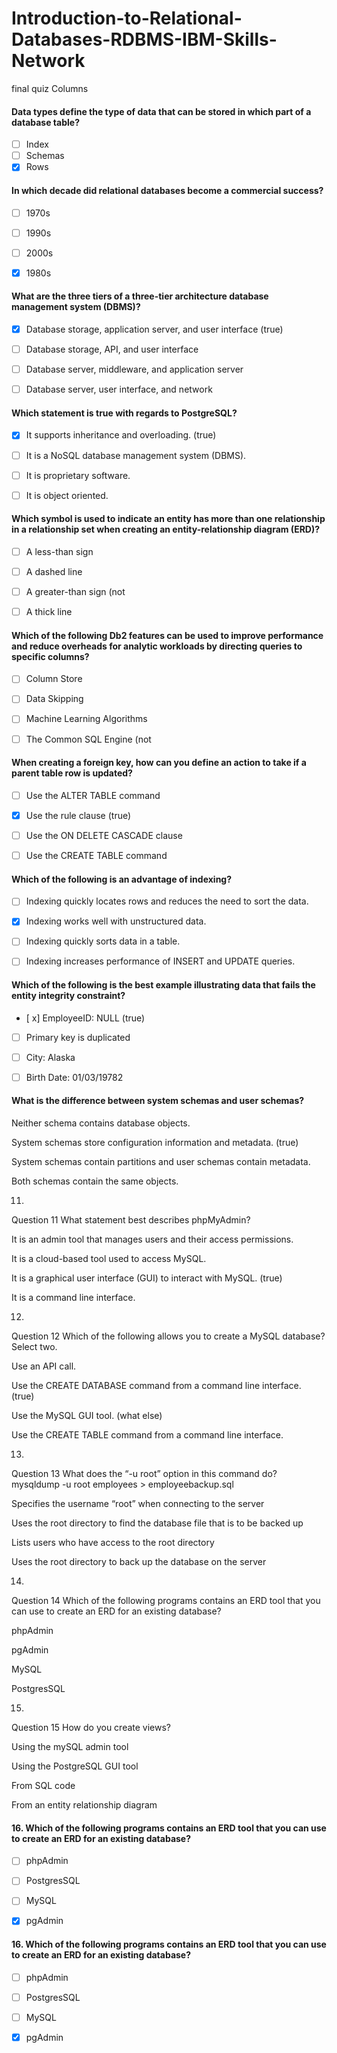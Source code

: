 # Introduction-to-Relational-Databases-RDBMS-IBM-Skills-Network

final quiz
Columns


#### Data types define the type of data that can be stored in which part of a database table?


- [ ] Index
- [ ] Schemas
- [x] Rows

#### In which decade did relational databases become a commercial success?

- [ ] 1970s
- [ ] 1990s
- [ ] 2000s
- [x] 1980s 


#### What are the three tiers of a three-tier architecture database management system (DBMS)?

- [x] Database storage, application server, and user interface (true)

- [ ] Database storage, API, and user interface

- [ ] Database server, middleware, and application server

- [ ] Database server, user interface, and network


#### Which statement is true with regards to PostgreSQL?

- [x] It supports inheritance and overloading. (true)

- [ ] It is a NoSQL database management system (DBMS).

- [ ] It is proprietary software.

- [ ] It is object oriented.


#### Which symbol is used to indicate an entity has more than one relationship in a relationship set when creating an entity-relationship diagram (ERD)?

- [ ] A less-than sign

- [ ] A dashed line

- [ ] A greater-than sign (not

- [ ] A thick line


#### Which of the following Db2 features can be used to improve performance and reduce overheads for analytic workloads by directing queries to specific columns?

- [ ] Column Store

- [ ] Data Skipping

- [ ] Machine Learning Algorithms

- [ ] The Common SQL Engine (not


#### When creating a foreign key, how can you define an action to take if a parent table row is updated?

- [ ]  Use the ALTER TABLE command

- [x] Use the rule clause  (true)

- [ ] Use the ON DELETE CASCADE clause

- [ ] Use the CREATE TABLE command


####  Which of the following is an advantage of indexing?

- [ ]  Indexing quickly locates rows and reduces the need to sort the data.

- [x] Indexing works well with unstructured data. 

- [ ] Indexing quickly sorts data in a table.

- [ ] Indexing increases performance of INSERT and UPDATE queries.


#### Which of the following is the best example illustrating data that fails the entity integrity constraint?

- [ x] EmployeeID: NULL (true)

- [ ] Primary key is duplicated

- [ ] City: Alaska

- [ ] Birth Date: 01/03/19782


#### What is the difference between system schemas and user schemas?

Neither schema contains database objects.

System schemas store configuration information and metadata.  (true)

System schemas contain partitions and user schemas contain metadata.

Both schemas contain the same objects.

11.
Question 11
What statement best describes phpMyAdmin?

It is an admin tool that manages users and their access permissions.

It is a cloud-based tool used to access MySQL.

It is a graphical user interface (GUI) to interact with MySQL. (true)

It is a command line interface.

12.
Question 12
Which of the following allows you to create a MySQL database? Select two.

Use an API call.

Use the CREATE DATABASE command from a command line interface. (true)

Use the MySQL GUI tool. (what else)

Use the CREATE TABLE command from a command line interface.

13.
Question 13
What does the “-u root” option in this command do?  mysqldump -u root employees > employeebackup.sql

Specifies the username “root” when connecting to the server

Uses the root directory to find the database file that is to be backed up

Lists users who have access to the root directory

Uses the root directory to back up the database on the server

14.
Question 14
Which of the following programs contains an ERD tool that you can use to create an ERD for an existing database?

phpAdmin

pgAdmin

MySQL

PostgresSQL

15.
Question 15
How do you create views?

Using the mySQL admin tool

Using the PostgreSQL GUI tool

From SQL code

From an entity relationship diagram

#### 16. Which of the following programs contains an ERD tool that you can use to create an ERD for an existing database?


- [ ] phpAdmin
- [ ] PostgresSQL
- [ ] MySQL
- [x] pgAdmin


#### 16. Which of the following programs contains an ERD tool that you can use to create an ERD for an existing database?


- [ ] phpAdmin
- [ ] PostgresSQL
- [ ] MySQL
- [x] pgAdmin


